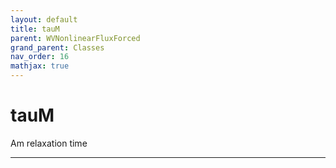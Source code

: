 ```yaml
---
layout: default
title: tauM
parent: WVNonlinearFluxForced
grand_parent: Classes
nav_order: 16
mathjax: true
---
```


#  tauM

Am relaxation time


---

